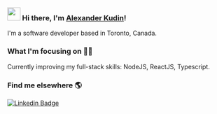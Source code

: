 ### <img src="https://media.giphy.com/media/hvRJCLFzcasrR4ia7z/giphy.gif" width="30px"> Hi there, I'm [Alexander Kudin](http://alexanderkudin.ru)!

I'm a software developer based in Toronto, Canada.

### What I'm focusing on 👨‍💻

Currently improving my full-stack skills: NodeJS, ReactJS, Typescript.<br />

### Find me elsewhere 🌎

[![Linkedin Badge](https://img.shields.io/badge/-LinkedIn-blue?style=flat-square&logo=Linkedin&logoColor=white&link=https://www.linkedin.com/in/alexanderkudin/)](https://www.linkedin.com/in/alexanderkudin/)

[linkedin]: https://www.linkedin.com/in/alexanderkudin/

